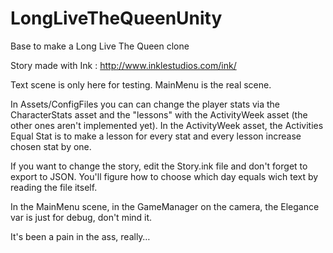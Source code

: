 # LongLiveTheQueenUnity
Base to make a Long Live The Queen clone

Story made with Ink : http://www.inklestudios.com/ink/

Text scene is only here for testing. MainMenu is the real scene.

In Assets/ConfigFiles you can can change the player stats via the CharacterStats asset and the "lessons" with the ActivityWeek asset (the other ones aren't implemented yet).
In the ActivityWeek asset, the Activities Equal Stat is to make a lesson for every stat and every lesson increase chosen stat by one.

If you want to change the story, edit the Story.ink file and don't forget to export to JSON. You'll figure how to choose which day equals wich text by reading the file itself.

In the MainMenu scene, in the GameManager on the camera, the Elegance var is just for debug, don't mind it.


It's been a pain in the ass, really…